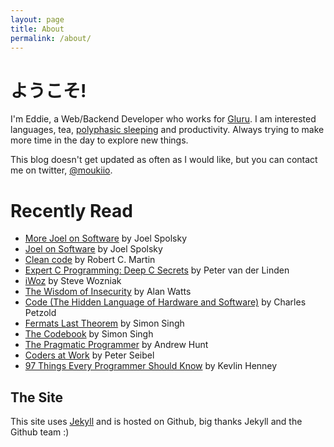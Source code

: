 ```yaml
---
layout: page
title: About
permalink: /about/
---
```


# ようこそ!

I'm Eddie, a Web/Backend Developer who works for [Gluru](https://gluru.co/). I am interested languages, tea, [polyphasic sleeping](http://en.wikipedia.org/wiki/Polyphasic_sleep) and productivity. Always trying to make more time in the day to explore new things.

This blog doesn't get updated as often as I would like, but you can contact me on twitter, [@moukiio](https://twitter.com/moukiio).

# Recently Read

*   [More Joel on Software](http://amzn.to/1yVnRhX) by Joel Spolsky
*   [Joel on Software](http://amzn.to/1HACyS8) by Joel Spolsky
*   [Clean code](http://amzn.to/1zmw449) by Robert C. Martin
*   [Expert C Programming: Deep C Secrets](http://amzn.to/1dohgCS) by Peter van der Linden
*   [iWoz](http://amzn.to/ZSEqy4) by Steve Wozniak
*   [The Wisdom of Insecurity](http://amzn.to/12W05GN) by Alan Watts
*   [Code (The Hidden Language of Hardware and Software)](http://amzn.to/18hDDaJ) by Charles Petzold
*   [Fermats Last Theorem](http://amzn.to/YicZPM) by Simon Singh
*   [The Codebook](http://amzn.to/YfJfBs) by Simon Singh
*   [The Pragmatic Programmer](http://amzn.to/UTLO5L) by Andrew Hunt
*   [Coders at Work](http://amzn.to/10RrZS4) by Peter Seibel
*   [97 Things Every Programmer Should Know](http://amzn.to/YfJvAr) by Kevlin Henney


## The Site

This site uses [Jekyll](https://github.com/mojombo/jekyll) and is hosted on Github, big thanks Jekyll and the Github team :)
